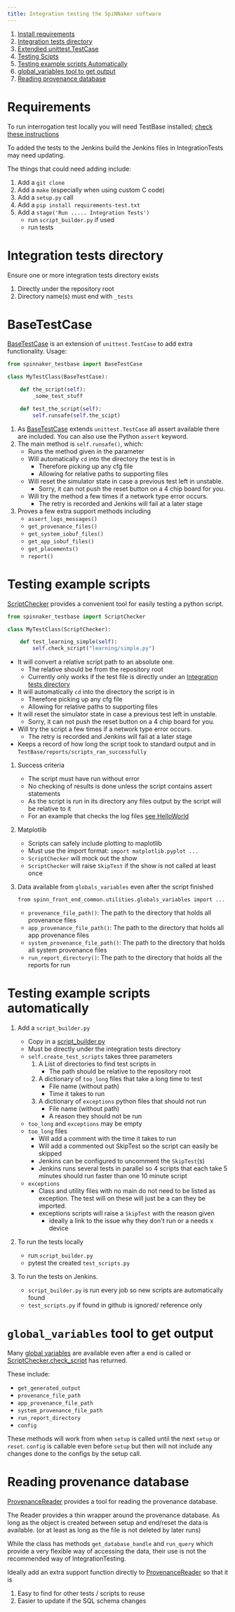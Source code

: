 ```yaml
---
title: Integration testing the SpiNNaker software
---
```

1. [Install requirements](#Requirements)
1. [Integration tests directory](#directory)
1. [Extendied unittest.TestCase](#BaseTestCase)
1. [Testing Scipts](#TestScripts)
1. [Testing example scripts Automatically](#BuildScripts)
1. [global_variables tool to get output](#global_variables)
1. [Reading provenance database](#provenance)

# <a name="Requirements">Requirements</a>

To run interrogation test locally you will need TestBase installed;
[check these instructions](../devenv.html)

To added the tests to the Jenkins build the Jenkins files in IntegrationTests may need updating.

The things that could need adding include:
1. Add a `git clone`
2. Add a `make` (especially when using custom C code)
3. Add a `setup.py` call
4. Add a `pip install requirements-test.txt`
5. Add a `stage('Run ..... Integration Tests')`
    - run `script_builder.py` if used
    - run tests

# <a name="directory">Integration tests directory</a>
Ensure one or more integration tests directory exists
1. Directly under the repository root
2. Directory name(s) must end with `_tests`

# <a name="BaseTestCase">BaseTestCase</a>

[BaseTestCase](https://github.com/SpiNNakerManchester/TestBase/blob/main/spinnaker_testbase/base_test_case.py)
is an  extension of `unittest.TestCase` to add extra functionality. Usage:

```python
from spinnaker_testbase import BaseTestCase

class MyTestClass(BaseTestCase):

    def the_script(self):
        _some_test_stuff

    def test_the_script(self):
        self.runsafe(self.the_scipt)
```

1. As [BaseTestCase](https://github.com/SpiNNakerManchester/TestBase/blob/main/spinnaker_testbase/base_test_case.py)
   extends `unittest.TestCase` all assert available there are included.
   You can also use the Python `assert` keyword.
2. The main method is `self.runsafe()`, which:
    - Runs the method given in the parameter
    - Will automatically `cd` into the directory the test is in
        - Therefore picking up any cfg file
        - Allowing for relative paths to supporting files
    - Will reset the simulator state in case a previous test left in unstable.
        - Sorry, it can not push the reset button on a 4 chip board for you.
    - Will try the method a few times if a network type error occurs.
        - The retry is recorded and Jenkins will fail at a later stage
3. Proves a few extra support methods including
    - `assert_logs_messages()`
    - `get_provenance_files()`
    - `get_system_iobuf_files()`
    - `get_app_iobuf_files()`
    - `get_placements()`
    - `report()`

# <a name="TestScripts">Testing example scripts</a>

[ScriptChecker](https://github.com/SpiNNakerManchester/TestBase/blob/main/spinnaker_testbase/script_checker.py)
provides a convenient tool for easily testing a python script.

```python
from spinnaker_testbase import ScriptChecker

class MyTestClass(ScriptChecker):

    def test_learning_simple(self):
        self.check_script("learning/simple.py")
```

- It will convert a relative script path to an absolute one.
    - The relative should be from the repository root
    - Currently only works if the test file is directly under an [Integration tests directory](#directory)
- It will automatically `cd` into the directory the script is in
    - Therefore picking up any cfg file
    - Allowing for relative paths to supporting files
- It will reset the simulator state in case a previous test left in unstable.
    - Sorry, it can not push the reset button on a 4 chip board for you.
- Will try the script a few times if a network type error occurs.
    - The retry is recorded and Jenkins will fail at a later stage
- Keeps a record of how long the script took to standard output and in `TestBase/reports/scripts_ran_successfully`

1. Success criteria
    - The script must have run without error
    - No checking of results is done unless the script contains assert statements
    - As the script is run in its directory any files output by the script will be relative to it
    - For an example that checks the log files [see HelloWorld](https://github.com/SpiNNakerManchester/SpiNNakerGraphFrontEnd/blob/master/gfe_integration_tests/test_hello_world.py)

1. Matplotlib
   - Scripts can safely include plotting to maplotlib
   - Must use the import format: `import matplotlib.pyplot ...`
   - `ScriptChecker` will mock out the show
   - `ScriptChecker` will raise `SkipTest` if the show is not called at least once

1. Data available from `globals_variables` even after the script finished

    `from spinn_front_end_common.utilities.globals_variables import ...`

    - `provenance_file_path()`: The path to the directory that holds all provenance files
    - `app_provenance_file_path()`: The path to the directory that holds all app provenance files
    - `system_provenance_file_path()`: The path to the directory that holds all system provenance files
    - `run_report_directory()`: The path to the directory that holds all the reports for run

# <a name="BuildScripts">Testing example scripts automatically</a>

1. Add a `script_builder.py`
    - Copy in a [script_builder.py](https://github.com/SpiNNakerManchester/PyNN8Examples/blob/master/integration_tests/script_builder.py)
    - Must be directly under the integration tests directory
    - `self.create_test_scripts` takes three parameters
        1. A List of directories to find test scripts in
            - The path should be relative to the repository root
        2. A dictionary of `too_long` files that take a long time to test
            - File name (without path)
            - Time it takes to run
        3. A dictionary of `exceptions` python files that should not run
            - File name (without path)
            - A reason they should not be run
    - `too_long` and `exceptions` may be empty
    - `too_long` files
       - Will add a comment with the time it takes to run
       - Will add a commented out SkipTest so the script can easily be skipped
       - Jenkins can be configured to uncomment the `SkipTest`(s)
       - Jenkins runs several tests in parallel so 4 scripts that each take 5 minutes should run faster than one 10 minute script
    - `exceptions`
        - Class and utility files with no main do not need to be listed as exception.  The test will on these will just be a can they be imported.
        - exceptions scripts will raise a `SkipTest` with the reason given
            - ideally a link to the issue why they don't run or a needs x device

1. To run the tests locally
    - run `script_builder.py`
    - pytest the created `test_scripts.py`

1. To run the tests on Jenkins.
    - `script_builder.py` is run every job so new scripts are automatically found
    - `test_scripts.py` if found in github is ignored/ reference only

# <a name="global_variables">`global_variables` tool to get output</a>
Many [global variables](https://github.com/SpiNNakerManchester/SpiNNFrontEndCommon/blob/master/spinn_front_end_common/utilities/globals_variables.py)
are available even after a end is called or [ScriptChecker.check_script](https://github.com/SpiNNakerManchester/TestBase/blob/main/spinnaker_testbase/script_checker.py)
has returned.

These include:
- `get_generated_output`
- `provenance_file_path`
- `app_provenance_file_path`
- `system_provenance_file_path`
- `run_report_directory`
- `config`

These methods will work from when `setup` is called until the next `setup` or `reset`.
`config` is callable even before `setup` but then will not include any changes done to the configs by the setup call.

# <a name="provenance">Reading provenance database</a>
[ProvenanceReader](https://github.com/SpiNNakerManchester/SpiNNFrontEndCommon/blob/master/spinn_front_end_common/interface/provenance/provenance_reader.py)
provides a tool for reading the provenance database.

The Reader provides a thin wrapper around the provenance database.
As long as the object is created between setup and end/reset the data is available.
(or at least as long as the file is not deleted by later runs)

While the class has methods `get_database_handle` and `run_query` which provide a very flexible way of accessing the data,
their use is not the recommended way of IntegrationTesting.

Ideally add an extra support function directly to [ProvenanceReader](https://github.com/SpiNNakerManchester/SpiNNFrontEndCommon/blob/master/spinn_front_end_common/interface/provenance/provenance_reader.py)
so that it is
1. Easy to find for other tests / scripts to reuse
1. Easier to update if the SQL schema changes
